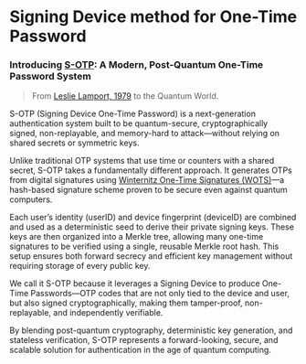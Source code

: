 # Signing Device method for One-Time Password

### Introducing [S-OTP](https://github.com/ChyKusuma/Lamport_W-OTS_S-OTP/wiki/W%E2%80%90OTS): A Modern, Post-Quantum One-Time Password System

> From [Leslie Lamport, 1979](https://www.microsoft.com/en-us/research/publication/constructing-digital-signatures-one-way-function/) to the Quantum World.

S-OTP (Signing Device One-Time Password) is a next-generation authentication system built to be quantum-secure, cryptographically signed, non-replayable, and memory-hard to attack—without relying on shared secrets or symmetric keys.

Unlike traditional OTP systems that use time or counters with a shared secret, S-OTP takes a fundamentally different approach. It generates OTPs from digital signatures using [Winternitz One-Time Signatures (WOTS)](https://en.wikipedia.org/wiki/Hash-based_cryptography)—a hash-based signature scheme proven to be secure even against quantum computers.

Each user’s identity (userID) and device fingerprint (deviceID) are combined and used as a deterministic seed to derive their private signing keys. These keys are then organized into a Merkle tree, allowing many one-time signatures to be verified using a single, reusable Merkle root hash. This setup ensures both forward secrecy and efficient key management without requiring storage of every public key.

We call it S-OTP because it leverages a Signing Device to produce One-Time Passwords—OTP codes that are not only tied to the device and user, but also signed cryptographically, making them tamper-proof, non-replayable, and independently verifiable.

By blending post-quantum cryptography, deterministic key generation, and stateless verification, S-OTP represents a forward-looking, secure, and scalable solution for authentication in the age of quantum computing.
